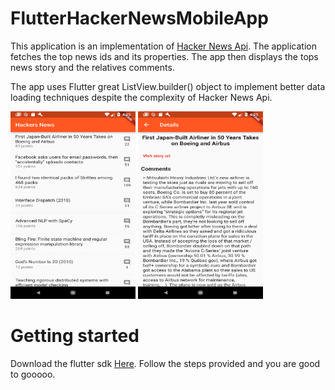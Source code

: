 # FlutterHackerNewsMobileApp

This application is an implementation of <a href = "https://github.com/HackerNews/API">Hacker News Api</a>.
The application fetches the top news ids and its properties. The app then displays the tops news story and the relatives comments.

The app uses Flutter great ListView.builder() object to implement better data loading techniques despite the complexity of 
Hacker News Api.

<img src="flutter_01.png" width="200" height="300">       <img src="flutter_02.png" width="200" height="300">

# Getting started

Download the flutter sdk <a href = "https://flutter.dev/docs/get-started/install">Here</a>. Follow the steps provided and you are good to gooooo.
